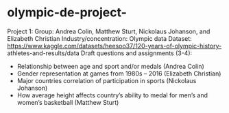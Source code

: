 # olympic-de-project-


Project 1:
Group: Andrea Colin, Matthew Sturt, Nickolaus Johanson, and Elizabeth Christian
Industry/concentration: Olympic data 
Dataset: https://www.kaggle.com/datasets/heesoo37/120-years-of-olympic-history-
athletes-and-results/data 
Draft questions and assignments (3-4): 
- Relationship between age and sport and/or medals (Andrea Colin) 
- Gender representation at games from 1980s – 2016 (Elizabeth Christian) 
- Major countries correlation of participation in sports (Nickolaus Johanson) 
- How average height affects country’s ability to medal for men’s and women’s
basketball (Matthew Sturt)
